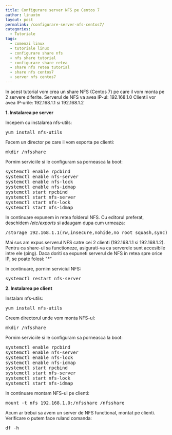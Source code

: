 ```yaml
---
title: Configurare server NFS pe Centos 7
author: linuxtm
layout: post
permalink: /configurare-server-nfs-centos7/
categories:
  - Tutoriale
tags:
  - comenzi linux
  - tutoriale linux
  - configurare share nfs
  - nfs share tutorial
  - configurare share retea
  - share nfs retea tutorial
  - share nfs centos7
  - server nfs centos7
---
```


In acest tutorial vom crea un share NFS (Centos 7) pe care il vom monta pe 2 servere diferite.
Serverul de NFS va avea IP-ul: 192.168.1.0
Clientii vor avea IP-urile: 192.168.1.1 si 192.168.1.2


<strong>1. Instalarea pe server </strong>

Incepem cu instalarea nfs-utils:

<pre>
yum install nfs-utils
</pre>

Facem un director pe care il vom exporta pe clienti:
<pre>
mkdir /nfsshare
</pre>

Pornim serviciile si le configuram sa porneasca la boot:
<pre>
systemctl enable rpcbind
systemctl enable nfs-server
systemctl enable nfs-lock
systemctl enable nfs-idmap
systemctl start rpcbind
systemctl start nfs-server
systemctl start nfs-lock
systemctl start nfs-idmap
</pre>

In continuare expunem in retea folderul NFS. Cu editorul preferat, deschidem <em>/etc/exports</em> si adaugam dupa cum urmeaza:

<pre>
/storage 192.168.1.1(rw,insecure,nohide,no_root_squash,sync) 192.168.1.2(rw,insecure,nohide,no_root_squash,sync)
</pre>

Mai sus am expus serverul NFS catre cei 2 clienti (192.168.1.1 si 192.168.1.2). 
Pentru ca share-ul sa functioneze, asigurati-va ca serverele sunt accesibile intre ele (ping).
Daca doriti sa expuneti serverul de NFS in retea spre orice IP, se poate folosi: "*" 

In continuare, pornim serviciul NFS:
<pre>
systemctl restart nfs-server 
</pre>

<strong>2. Instalarea pe client </strong>

Instalam nfs-utils:
<pre>
yum install nfs-utils
</pre>

Creem directorul unde vom monta NFS-ul:
<pre>
mkdir /nfsshare
</pre>

Pornim serviciile si le configuram sa porneasca la boot:
<pre>
systemctl enable rpcbind
systemctl enable nfs-server
systemctl enable nfs-lock
systemctl enable nfs-idmap
systemctl start rpcbind
systemctl start nfs-server
systemctl start nfs-lock
systemctl start nfs-idmap
</pre>

In continuare montam NFS-ul pe clienti:
<pre>
mount -t nfs 192.168.1.0:/nfsshare /nfsshare
</pre>

Acum ar trebui sa avem un server de NFS functional, montat pe clienti.
Verificare o putem face ruland comanda: 
<pre>
df -h
</pre>

